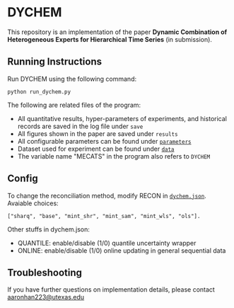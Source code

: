 # DYCHEM

This repository is an implementation of the paper **Dynamic Combination of Heterogeneous Experts for Hierarchical Time Series** (in submission).

## Running Instructions
Run DYCHEM using the following command:
```
python run_dychem.py
```
The following are related files of the program:
 - All quantitative results, hyper-parameters of experiments, and historical records are saved in the log file under `save`
 - All figures shown in the paper are saved under `results`
 - All configurable parameters can be found under [`parameters`](./parameters)
 - Dataset used for experiment can be found under [`data`](./data)
 - The variable name "MECATS" in the program also refers to `DYCHEM`

## Config
To change the reconciliation method, modify RECON in [`dychem.json`](./parameters/dychem.json). Avaiable choices:
```
["sharq", "base", "mint_shr", "mint_sam", "mint_wls", "ols"].
```
Other stuffs in dychem.json:
 - QUANTILE: enable/disable (1/0) quantile uncertainty wrapper
 - ONLINE: enable/disable (1/0) online updating in general sequential data

## Troubleshooting
If you have further questions on implementation details, please contact aaronhan223@utexas.edu
